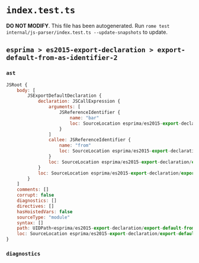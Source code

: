 # `index.test.ts`

**DO NOT MODIFY**. This file has been autogenerated. Run `rome test internal/js-parser/index.test.ts --update-snapshots` to update.

## `esprima > es2015-export-declaration > export-default-from-as-identifier-2`

### `ast`

```javascript
JSRoot {
	body: [
		JSExportDefaultDeclaration {
			declaration: JSCallExpression {
				arguments: [
					JSReferenceIdentifier {
						name: "bar"
						loc: SourceLocation esprima/es2015-export-declaration/export-default-from-as-identifier-2/input.js 1:21-1:24 (bar)
					}
				]
				callee: JSReferenceIdentifier {
					name: "from"
					loc: SourceLocation esprima/es2015-export-declaration/export-default-from-as-identifier-2/input.js 1:15-1:19 (from)
				}
				loc: SourceLocation esprima/es2015-export-declaration/export-default-from-as-identifier-2/input.js 1:15-1:25
			}
			loc: SourceLocation esprima/es2015-export-declaration/export-default-from-as-identifier-2/input.js 1:0-1:26
		}
	]
	comments: []
	corrupt: false
	diagnostics: []
	directives: []
	hasHoistedVars: false
	sourceType: "module"
	syntax: []
	path: UIDPath<esprima/es2015-export-declaration/export-default-from-as-identifier-2/input.js>
	loc: SourceLocation esprima/es2015-export-declaration/export-default-from-as-identifier-2/input.js 1:0-2:0
}
```

### `diagnostics`

```

```
